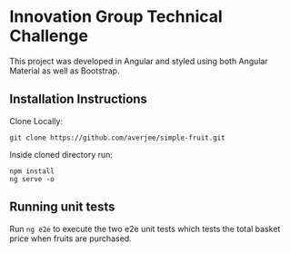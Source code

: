 
# Innovation Group Technical Challenge

This project was developed in Angular and styled using both Angular Material as well as Bootstrap.

## Installation Instructions

Clone Locally: <br>

`git clone https://github.com/averjee/simple-fruit.git`

Inside cloned directory run: <br>

`npm install` <br>
`ng serve -o` <br>

## Running unit tests

Run `ng e2e` to execute the two e2e unit tests which tests the total basket price when fruits are purchased.

